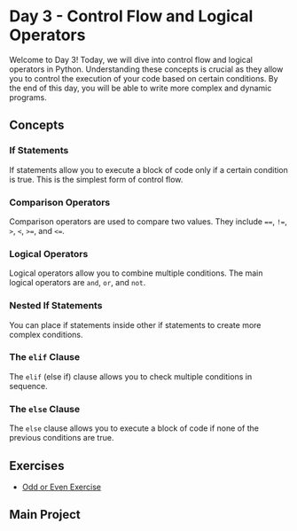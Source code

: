 # Day 3 - Control Flow and Logical Operators

Welcome to Day 3! Today, we will dive into control flow and logical operators in Python. Understanding these concepts is crucial as they allow you to control the execution of your code based on certain conditions. By the end of this day, you will be able to write more complex and dynamic programs.

## Concepts

### If Statements

If statements allow you to execute a block of code only if a certain condition is true. This is the simplest form of control flow.

### Comparison Operators

Comparison operators are used to compare two values. They include `==`, `!=`, `>`, `<`, `>=`, and `<=`.

### Logical Operators

Logical operators allow you to combine multiple conditions. The main logical operators are `and`, `or`, and `not`.

### Nested If Statements

You can place if statements inside other if statements to create more complex conditions.

### The `elif` Clause

The `elif` (else if) clause allows you to check multiple conditions in sequence.

### The `else` Clause

The `else` clause allows you to execute a block of code if none of the previous conditions are true.

## Exercises

- [Odd or Even Exercise]()

## Main Project

